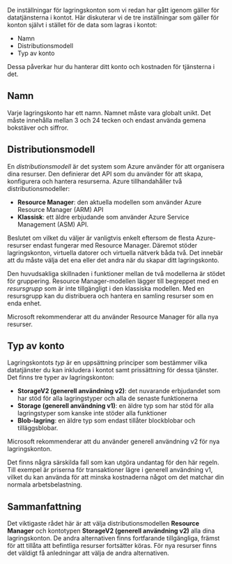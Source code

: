 De inställningar för lagringskonton som vi redan har gått igenom gäller för datatjänsterna i kontot. Här diskuterar vi de tre inställningar som gäller för konton självt i stället för de data som lagras i kontot:

- Namn
- Distributionsmodell
- Typ av konto

Dessa påverkar hur du hanterar ditt konto och kostnaden för tjänsterna i det.

## <a name="name"></a>Namn

Varje lagringskonto har ett namn. Namnet måste vara globalt unikt. Det måste innehålla mellan 3 och 24 tecken och endast använda gemena bokstäver och siffror.

## <a name="deployment-model"></a>Distributionsmodell

En _distributionsmodell_ är det system som Azure använder för att organisera dina resurser. Den definierar det API som du använder för att skapa, konfigurera och hantera resurserna. Azure tillhandahåller två distributionsmodeller:

- **Resource Manager**: den aktuella modellen som använder Azure Resource Manager (ARM) API
- **Klassisk**: ett äldre erbjudande som använder Azure Service Management (ASM) API.

Beslutet om vilket du väljer är vanligtvis enkelt eftersom de flesta Azure-resurser endast fungerar med Resource Manager. Däremot stöder lagringskonton, virtuella datorer och virtuella nätverk båda två. Det innebär att du måste välja det ena eller det andra när du skapar ditt lagringskonto.

Den huvudsakliga skillnaden i funktioner mellan de två modellerna är stödet för gruppering. Resource Manager-modellen lägger till begreppet med en _resursgrupp_ som är inte tillgängligt i den klassiska modellen. Med en resursgrupp kan du distribuera och hantera en samling resurser som en enda enhet.

Microsoft rekommenderar att du använder Resource Manager för alla nya resurser.

## <a name="account-kind"></a>Typ av konto

Lagringskontots _typ_ är en uppsättning principer som bestämmer vilka datatjänster du kan inkludera i kontot samt prissättning för dessa tjänster. Det finns tre typer av lagringskonton:

- **StorageV2 (generell användning v2)**: det nuvarande erbjudandet som har stöd för alla lagringstyper och alla de senaste funktionerna
- **Storage (generell användning v1)**: en äldre typ som har stöd för alla lagringstyper som kanske inte stöder alla funktioner
- **Blob-lagring**: en äldre typ som endast tillåter blockblobar och tilläggsblobar.

Microsoft rekommenderar att du använder generell användning v2 för nya lagringskonton.

Det finns några särskilda fall som kan utgöra undantag för den här regeln. Till exempel är priserna för transaktioner lägre i generell användning v1, vilket du kan använda för att minska kostnaderna något om det matchar din normala arbetsbelastning.

## <a name="summary"></a>Sammanfattning

Det viktigaste rådet här är att välja distributionsmodellen **Resource Manager** och kontotypen **StorageV2 (generell användning v2)** alla dina lagringskonton. De andra alternativen finns fortfarande tillgängliga, främst för att tillåta att befintliga resurser fortsätter köras. För nya resurser finns det väldigt få anledningar att välja de andra alternativen.